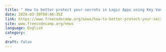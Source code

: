 ```yaml
---
title: " How to better protect your secrets in Logic Apps using Key Vault connector "
date: 2020-03-30T08:46:35Z
link: https://www.freecodecamp.org/news/how-to-better-protect-your-secrets-in-logic-apps-using-key-vault-connector/?utm_medium=RSS&utm_source=news.12bit.vn
site: www.freecodecamp.org/news
language: English
category:
  -   
draft: false
---
```

